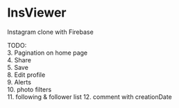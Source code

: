 # InsViewer
Instagram clone with Firebase

TODO:  
3. Pagination on home page  
4. Share  
5. Save  
8. Edit profile  
9. Alerts  
10. photo filters  
11. following & follower list 
12. comment with creationDate

